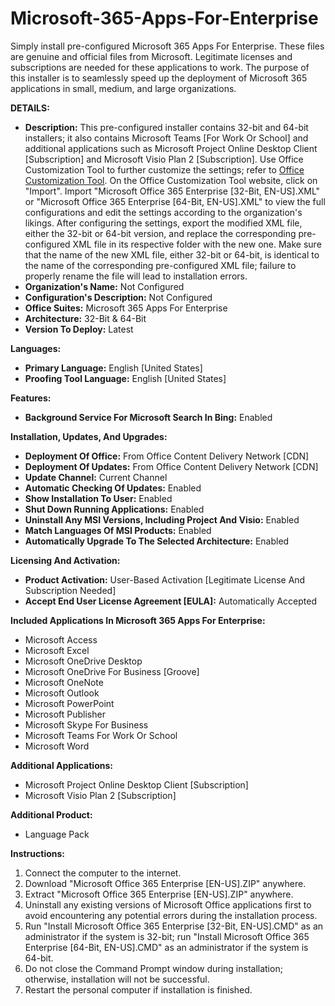 # Microsoft-365-Apps-For-Enterprise
Simply install pre-configured Microsoft 365 Apps For Enterprise. These files are genuine and official files from Microsoft. Legitimate licenses and subscriptions are needed for these applications to work. The purpose of this installer is to seamlessly speed up the deployment of Microsoft 365 applications in small, medium, and large organizations.

**DETAILS:**
- **Description:** This pre-configured installer contains 32-bit and 64-bit installers; it also contains Microsoft Teams [For Work Or School] and additional applications such as Microsoft Project Online Desktop Client [Subscription] and Microsoft Visio Plan 2 [Subscription]. Use Office Customization Tool to further customize the settings; refer to [Office Customization Tool](https://config.office.com/deploymentsettings). On the Office Customization Tool website, click on "Import". Import "Microsoft Office 365 Enterprise [32-Bit, EN-US].XML" or "Microsoft Office 365 Enterprise [64-Bit, EN-US].XML" to view the full configurations and edit the settings according to the organization's likings. After configuring the settings, export the modified XML file, either the 32-bit or 64-bit version, and replace the corresponding pre-configured XML file in its respective folder with the new one. Make sure that the name of the new XML file, either 32-bit or 64-bit, is identical to the name of the corresponding pre-configured XML file; failure to properly rename the file will lead to installation errors.
- **Organization's Name:** Not Configured
- **Configuration's Description:** Not Configured
- **Office Suites:** Microsoft 365 Apps For Enterprise
- **Architecture:** 32-Bit & 64-Bit
- **Version To Deploy:** Latest

**Languages:**
- **Primary Language:** English [United States]
- **Proofing Tool Language:** English [United States]

**Features:**
- **Background Service For Microsoft Search In Bing:** Enabled

**Installation, Updates, And Upgrades:**
- **Deployment Of Office:** From Office Content Delivery Network [CDN]
- **Deployment Of Updates:** From Office Content Delivery Network [CDN]
- **Update Channel:** Current Channel
- **Automatic Checking Of Updates:** Enabled
- **Show Installation To User:** Enabled
- **Shut Down Running Applications:** Enabled
- **Uninstall Any MSI Versions, Including Project And Visio:** Enabled
- **Match Languages Of MSI Products:** Enabled
- **Automatically Upgrade To The Selected Architecture:** Enabled

**Licensing And Activation:**
- **Product Activation:** User-Based Activation [Legitimate License And Subscription Needed]
- **Accept End User License Agreement [EULA]:** Automatically Accepted

**Included Applications In Microsoft 365 Apps For Enterprise:**
- Microsoft Access
- Microsoft Excel
- Microsoft OneDrive Desktop
- Microsoft OneDrive For Business [Groove]
- Microsoft OneNote
- Microsoft Outlook
- Microsoft PowerPoint
- Microsoft Publisher
- Microsoft Skype For Business
- Microsoft Teams For Work Or School
- Microsoft Word

**Additional Applications:**
- Microsoft Project Online Desktop Client [Subscription]
- Microsoft Visio Plan 2 [Subscription]

**Additional Product:**
- Language Pack

**Instructions:**
1. Connect the computer to the internet.
2. Download "Microsoft Office 365 Enterprise [EN-US].ZIP" anywhere.
3. Extract "Microsoft Office 365 Enterprise [EN-US].ZIP" anywhere.
4. Uninstall any existing versions of Microsoft Office applications first to avoid encountering any potential errors during the installation process.
5. Run "Install Microsoft Office 365 Enterprise [32-Bit, EN-US].CMD" as an administrator if the system is 32-bit; run "Install Microsoft Office 365 Enterprise [64-Bit, EN-US].CMD" as an administrator if the system is 64-bit.
6. Do not close the Command Prompt window during installation; otherwise, installation will not be successful.
7. Restart the personal computer if installation is finished.
